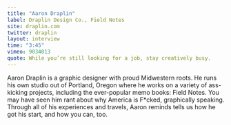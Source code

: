 ```yaml
---
title: "Aaron Draplin"
label: Draplin Design Co., Field Notes
site: draplin.com
twitter: draplin
layout: interview
time: "3:45"
vimeo: 9034013
quote: While you’re still looking for a job, stay creatively busy.
---
```


Aaron Draplin is a graphic designer with proud Midwestern roots. He runs his own studio out of Portland, Oregon where he works on a variety of ass-kicking projects, including the ever-popular memo books: Field Notes. You may have seen him rant about why America is F*cked, graphically speaking. Through all of his experiences and travels, Aaron reminds tells us how he got his start, and how you can, too.